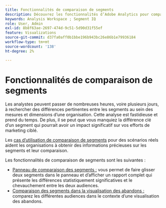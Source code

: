```yaml
---
title: Fonctionnalités de comparaison de segments
description: Découvrez les fonctionnalités d’Adobe Analytics pour comparer des segments.
keywords: Analysis Workspace ; Segment IQ
role: User, Admin
exl-id: 8b8f63ae-2697-474d-9c51-5d90d31f55ef
feature: Visualizations
source-git-commit: d37fa0aff0b1bbe196b943bc26e86b1e79936184
workflow-type: tm+mt
source-wordcount: '138'
ht-degree: 2%

---
```


# Fonctionnalités de comparaison de segments

Les analystes peuvent passer de nombreuses heures, voire plusieurs jours, à rechercher des différences pertinentes entre les segments au sein des mesures et dimensions d’une organisation. Cette analyse est fastidieuse et prend du temps. De plus, il se peut que vous manquiez la différence clé d’un segment qui pourrait avoir un impact significatif sur vos efforts de marketing ciblé.

Les [cas d’utilisation de comparaison de segments](c-panels/c-segment-comparison/segment-compare-use-cases.md) pour des scénarios réels aident les organisations à obtenir des informations précieuses sur les segments et leur comparaison.

Les fonctionnalités de comparaison de segments sont les suivantes :

* [Panneau de comparaison des segments :](c-panels/c-segment-comparison/segment-comparison.md) vous permet de faire glisser deux segments dans le panneau et d’afficher un rapport complet qui présente les différences statistiquement significatives et le chevauchement entre les deux audiences.
* [Comparaison des segments dans la visualisation des abandons :](visualizations/fallout/compare-segments-fallout.md) comparez les différentes audiences dans le contexte d’une visualisation des abandons.
